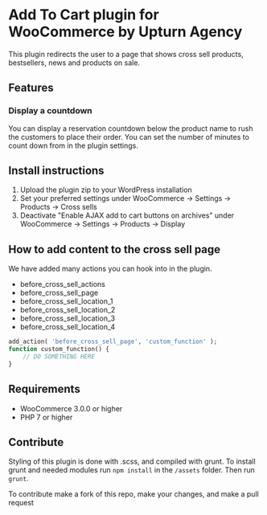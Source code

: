 # Add To Cart plugin for WooCommerce by Upturn Agency
This plugin redirects the user to a page that shows cross sell products, bestsellers, news and products on sale.

## Features
### Display a countdown
You can display a reservation countdown below the product name to rush the customers to place their order. You can set the number of minutes to count down from in the plugin settings.

## Install instructions
1. Upload the plugin zip to your WordPress installation
2. Set your preferred settings under WooCommerce -> Settings -> Products -> Cross sells
3. Deactivate "Enable AJAX add to cart buttons on archives" under WooCommerce -> Settings -> Products -> Display

## How to add content to the cross sell page
We have added many actions you can hook into in the plugin.

- before_cross_sell_actions
- before_cross_sell_page
- before_cross_sell_location_1
- before_cross_sell_location_2
- before_cross_sell_location_3
- before_cross_sell_location_4

```php
add_action( 'before_cross_sell_page', 'custom_function' );
function custom_function() {
    // DO SOMETHING HERE
}
```

## Requirements
- WooCommerce 3.0.0 or higher
- PHP 7 or higher

## Contribute
Styling of this plugin is done with .scss, and compiled with grunt.
To install grunt and needed modules run `npm install` in the `/assets` folder. Then run `grunt`.

To contribute make a fork of this repo, make your changes, and make a pull request